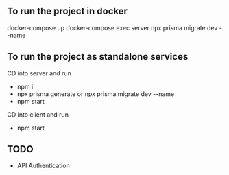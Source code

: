 ## To run the project in docker

docker-compose up
docker-compose exec server npx prisma migrate dev --name <migration-name>

## To run the project as standalone services

CD into server and run

- npm i
- npx prisma generate
  or
  npx prisma migrate dev --name <migration-name>
- npm start

CD into client and run

- npm start

## TODO

- API Authentication
